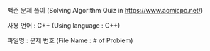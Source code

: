 백준 문제 풀이
(Solving Algorithm Quiz in https://www.acmicpc.net/)

사용 언어 : C++
(Using language : C++)

파일명 : 문제 번호
(File Name : # of Problem)
